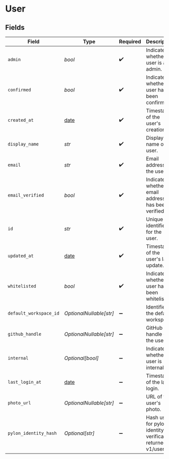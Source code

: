 # User


## Fields

| Field                                                                | Type                                                                 | Required                                                             | Description                                                          |
| -------------------------------------------------------------------- | -------------------------------------------------------------------- | -------------------------------------------------------------------- | -------------------------------------------------------------------- |
| `admin`                                                              | *bool*                                                               | :heavy_check_mark:                                                   | Indicates whether the user is an admin.                              |
| `confirmed`                                                          | *bool*                                                               | :heavy_check_mark:                                                   | Indicates whether the user has been confirmed.                       |
| `created_at`                                                         | [date](https://docs.python.org/3/library/datetime.html#date-objects) | :heavy_check_mark:                                                   | Timestamp of the user's creation.                                    |
| `display_name`                                                       | *str*                                                                | :heavy_check_mark:                                                   | Display name of the user.                                            |
| `email`                                                              | *str*                                                                | :heavy_check_mark:                                                   | Email address of the user.                                           |
| `email_verified`                                                     | *bool*                                                               | :heavy_check_mark:                                                   | Indicates whether the email address has been verified.               |
| `id`                                                                 | *str*                                                                | :heavy_check_mark:                                                   | Unique identifier for the user.                                      |
| `updated_at`                                                         | [date](https://docs.python.org/3/library/datetime.html#date-objects) | :heavy_check_mark:                                                   | Timestamp of the user's last update.                                 |
| `whitelisted`                                                        | *bool*                                                               | :heavy_check_mark:                                                   | Indicates whether the user has been whitelisted.                     |
| `default_workspace_id`                                               | *OptionalNullable[str]*                                              | :heavy_minus_sign:                                                   | Identifier of the default workspace.                                 |
| `github_handle`                                                      | *OptionalNullable[str]*                                              | :heavy_minus_sign:                                                   | GitHub handle of the user.                                           |
| `internal`                                                           | *Optional[bool]*                                                     | :heavy_minus_sign:                                                   | Indicates whether the user is internal.                              |
| `last_login_at`                                                      | [date](https://docs.python.org/3/library/datetime.html#date-objects) | :heavy_minus_sign:                                                   | Timestamp of the last login.                                         |
| `photo_url`                                                          | *OptionalNullable[str]*                                              | :heavy_minus_sign:                                                   | URL of the user's photo.                                             |
| `pylon_identity_hash`                                                | *Optional[str]*                                                      | :heavy_minus_sign:                                                   | Hash used for pylon identity verification returned on v1/user.       |